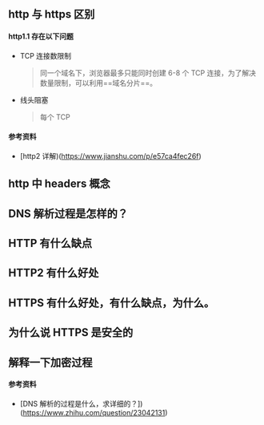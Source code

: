 ## http 与 https 区别

#### http1.1 存在以下问题

- TCP 连接数限制
  > 同一个域名下，浏览器最多只能同时创建 6-8 个 TCP 连接，为了解决数量限制，可以利用==域名分片==。
- 线头阻塞
  > 每个 TCP

#### 参考资料

- [http2 详解)(https://www.jianshu.com/p/e57ca4fec26f)

## http 中 headers 概念

## DNS 解析过程是怎样的？

## HTTP 有什么缺点

## HTTP2 有什么好处

## HTTPS 有什么好处，有什么缺点，为什么。

## 为什么说 HTTPS 是安全的

## 解释一下加密过程

#### 参考资料

- [DNS 解析的过程是什么，求详细的？])(https://www.zhihu.com/question/23042131)
